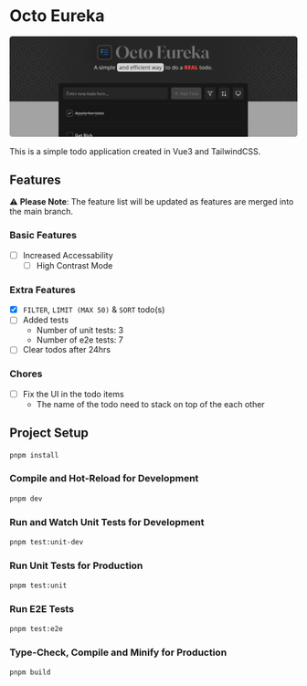 # Octo Eureka

![App Banner](https://github.com/M-Facey/octo-eureka/blob/main/public/app-banner.png?raw=true)

This is a simple todo application created in Vue3 and TailwindCSS.

## Features

:warning: **Please Note**: The feature list will be updated as features are merged into the main branch.

### Basic Features

- [ ] Increased Accessability
  - [ ] High Contrast Mode

### Extra Features

- [x] `FILTER`, `LIMIT (MAX 50)` & `SORT` todo(s)
- [ ] Added tests
  - Number of unit tests: 3
  - Number of e2e tests: 7
- [ ] Clear todos after 24hrs

### Chores
- [ ] Fix the UI in the todo items
  - The name of the todo need to stack on top of the each other

## Project Setup

```sh
pnpm install
```

### Compile and Hot-Reload for Development

```sh
pnpm dev
```

### Run and Watch Unit Tests for Development

```sh
pnpm test:unit-dev
```

### Run Unit Tests for Production

```sh
pnpm test:unit
```

### Run E2E Tests

```sh
pnpm test:e2e
```

### Type-Check, Compile and Minify for Production

```sh
pnpm build
```
